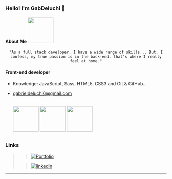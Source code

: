 ### Hello! I'm GabDeluchi 👋

#### About Me <img src="https://user-images.githubusercontent.com/98788821/209613851-2c554bb7-4571-4322-b7c3-1e34ca111dd1.gif" width="80" height="80"/>

<div align="center">

    "As a full stack developer, I have a wide range of skills... But, I confess, my true passion is in the back-end, that's where I really feel at home."

</div>


#### Front-end developer

- Knowledge: JavaScript, Sass, HTML5, CSS3 and Git & GitHub...
- gabrieldeluchi6@gmail.com

  <div style="display: inline_block"><br>
  <img src="https://cdn.jsdelivr.net/gh/devicons/devicon/icons/html5/html5-original.svg" width="80" height="80"/>
  <img src="https://cdn.jsdelivr.net/gh/devicons/devicon/icons/css3/css3-original.svg" width="80" height="80"/>
  <img src="https://cdn.jsdelivr.net/gh/devicons/devicon/icons/javascript/javascript-plain.svg" width="80" height="80"/>
  </div>
  
  ##
  
### Links
>>[![Portfolio](https://img.shields.io/badge/Portfolio-000000?style=for-the-badge&logoColor=white)](https://)
>
>>[![linkedin](https://img.shields.io/badge/linkedin-0A66C2?style=for-the-badge&logo=linkedin&logoColor=white)](https://)

---

<!---
GabDeluchi/GabDeluchi is a ✨ special ✨ repository because its `README.md` (this file) appears on your GitHub profile.
You can click the Preview link to take a look at your changes.
--->
